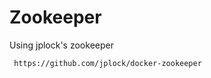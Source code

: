 Zookeeper
=================
Using jplock's zookeeper

     https://github.com/jplock/docker-zookeeper


     
     
     
     


     
     